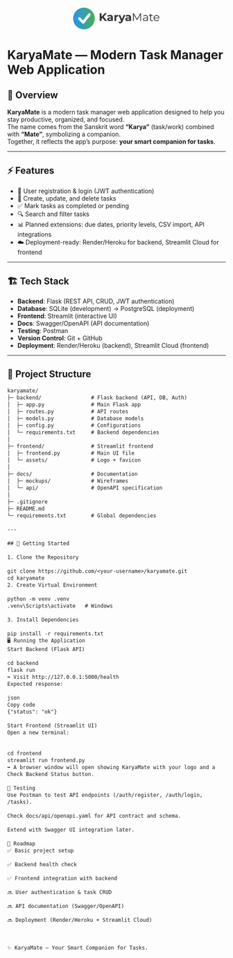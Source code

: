 <p align="center">
  <img src="frontend/assets/logo.png" alt="KaryaMate Logo" width="200"/>
</p>

# KaryaMate — Modern Task Manager Web Application

## 📌 Overview
**KaryaMate** is a modern task manager web application designed to help you stay productive, organized, and focused.  
The name comes from the Sanskrit word **“Karya”** (task/work) combined with **“Mate”**, symbolizing a companion.  
Together, it reflects the app’s purpose: **your smart companion for tasks**.

---

## ⚡ Features
- 🔑 User registration & login (JWT authentication)  
- 📝 Create, update, and delete tasks  
- ✅ Mark tasks as completed or pending  
- 🔍 Search and filter tasks  
- 📊 Planned extensions: due dates, priority levels, CSV import, API integrations  
- ☁️ Deployment-ready: Render/Heroku for backend, Streamlit Cloud for frontend  

---

## 🏗️ Tech Stack
- **Backend**: Flask (REST API, CRUD, JWT authentication)  
- **Database**: SQLite (development) → PostgreSQL (deployment)  
- **Frontend**: Streamlit (interactive UI)  
- **Docs**: Swagger/OpenAPI (API documentation)  
- **Testing**: Postman  
- **Version Control**: Git + GitHub  
- **Deployment**: Render/Heroku (backend), Streamlit Cloud (frontend)  

---

## 📂 Project Structure
```text
karyamate/
├─ backend/                # Flask backend (API, DB, Auth)
│  ├─ app.py               # Main Flask app
│  ├─ routes.py            # API routes
│  ├─ models.py            # Database models
│  ├─ config.py            # Configurations
│  └─ requirements.txt     # Backend dependencies
│
├─ frontend/               # Streamlit frontend
│  ├─ frontend.py          # Main UI file
│  └─ assets/              # Logo + favicon
│
├─ docs/                   # Documentation
│  ├─ mockups/             # Wireframes
│  └─ api/                 # OpenAPI specification
│
├─ .gitignore
├─ README.md
└─ requirements.txt        # Global dependencies

---

## 🚀 Getting Started

1. Clone the Repository

git clone https://github.com/<your-username>/karyamate.git
cd karyamate
2. Create Virtual Environment

python -m venv .venv
.venv\Scripts\activate   # Windows

3. Install Dependencies

pip install -r requirements.txt
🖥️ Running the Application
Start Backend (Flask API)

cd backend
flask run
➡ Visit http://127.0.0.1:5000/health
Expected response:

json
Copy code
{"status": "ok"}

Start Frontend (Streamlit UI)
Open a new terminal:


cd frontend
streamlit run frontend.py
➡ A browser window will open showing KaryaMate with your logo and a Check Backend Status button.

🧪 Testing
Use Postman to test API endpoints (/auth/register, /auth/login, /tasks).

Check docs/api/openapi.yaml for API contract and schema.

Extend with Swagger UI integration later.

📜 Roadmap
✅ Basic project setup

✅ Backend health check

✅ Frontend integration with backend

🔜 User authentication & task CRUD

🔜 API documentation (Swagger/OpenAPI)

🔜 Deployment (Render/Heroku + Streamlit Cloud)



✨ KaryaMate — Your Smart Companion for Tasks.
